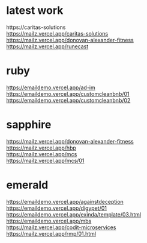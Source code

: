 # latest work
https://caritas-solutions
<br>
https://mailz.vercel.app/caritas-solutions
<br>
https://mailz.vercel.app/donovan-alexander-fitness
<br>
https://mailz.vercel.app/runecast

# ruby
https://emaildemo.vercel.app/ad-im
<br>
https://emaildemo.vercel.app/customcleanbnb/01
<br>
https://emaildemo.vercel.app/customcleanbnb/02

# sapphire
https://mailz.vercel.app/donovan-alexander-fitness
<br>
https://mailz.vercel.app/hbp
<br>
https://mailz.vercel.app/mcs
<br>
https://mailz.vercel.app/mcs/01

# emerald
https://emaildemo.vercel.app/againstdeception
<br>
https://emaildemo.vercel.app/digypet/01
<br>
https://emaildemo.vercel.app/exinda/template/03.html
<br>
https://emaildemo.vercel.app/mbs
<br>
https://mailz.vercel.app/codit-microservices
<br>
https://mailz.vercel.app/rmp/01.html

<!-- # Misc
https://emaildemo.vercel.app/extra/pp/01 -->

